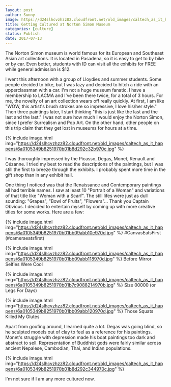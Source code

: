 ```yaml
---
layout: post
author: Sunny
image: https://d24slhcvzhzz82.cloudfront.net/old_images/caltech_as_it_happens/6a0105349b8251970b01bb09abb148970d.jpg
title: Getting Cultured at Norton Simon Museum
categories: [culture]
status: Publish
date: 2017-07-13
---
```





The Norton Simon museum is world famous for its European and Southeast Asian art collections. It is located in Pasadena, so it is easy to get to by bike or by car. Even better, students with ID can visit all the exhibits for FREE while general admission is $12.


I went this afternoon with a group of Lloydies and summer students. Some people decided to bike, but I was lazy and decided to hitch a ride with an upperclassman with a car. I'm not a huge museum fanatic. I have a membership to LACMA and I've been there twice, for a total of 3 hours. For me, the novelty of an art collection wears off really quickly. At first, I am like "WOW, this artist's brush strokes are so impressive, I love his/her style." Then three paintings later, I start thinking "this is just like the last and the last and the last." I was not sure how much I would enjoy the Norton Simon, since I prefer Surrealism and Pop Art. On the other hand, other people on this trip claim that they get lost in museums for hours at a time.




{% include image.html img="https://d24slhcvzhzz82.cloudfront.net/old_images/caltech_as_it_happens/6a0105349b8251970b01b8d292c32b970c.jpg" %}

I was thoroughly impressed by the Picasso, Degas, Monet, Renault and Cézanne. I tried my best to read the descriptions of the paintings, but I was still the first to breeze through the exhibits. I probably spent more time in the gift shop than in any exhibit hall.


One thing I noticed was that the Renaissance and Contemporary paintings all had terrible names. I saw at least 10 "Portrait of a Woman" and variations of that title like "Woman with a Scarf". The still lifes were just as dull sounding: "Grapes", "Bowl of Fruits", "Flowers"... Thank you Captain Obvious. I decided to entertain myself by coming up with more creative titles for some works. Here are a few:



{% include image.html img="https://d24slhcvzhzz82.cloudfront.net/old_images/caltech_as_it_happens/6a0105349b8251970b01bb09abb10e970d.jpg" %}
#CanvasEatsFirst (#cameraeatsfirst)



{% include image.html img="https://d24slhcvzhzz82.cloudfront.net/old_images/caltech_as_it_happens/6a0105349b8251970b01bb09abb118970d.jpg" %}
Before Mirror Selfies Were Cool



{% include image.html img="https://d24slhcvzhzz82.cloudfront.net/old_images/caltech_as_it_happens/6a0105349b8251970b01b7c9088214970b.jpg" %}
Size 00000 (or Legs For Days)




{% include image.html img="https://d24slhcvzhzz82.cloudfront.net/old_images/caltech_as_it_happens/6a0105349b8251970b01bb09abb120970d.jpg" %}
Those Squats Killed My Glutes

Apart from goofing around, I learned quite a lot. Degas was going blind, so he sculpted models out of clay to feel as a reference for his paintings. Monet's struggle with depression made his boat paintings too dark and abstract to sell. Representation of Buddhist gods were fairly similar across ancient Nepalese, Cambodian, Thai, and Indian populations.




{% include image.html img="https://d24slhcvzhzz82.cloudfront.net/old_images/caltech_as_it_happens/6a0105349b8251970b01b8d292c344970c.jpg" %}

I'm not sure if I am any more cultured now.

